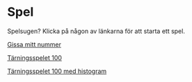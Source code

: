 Spel
============================

Spelsugen? Klicka på någon av länkarna för att starta ett spel.

[Gissa mitt nummer](spel/guess/init)

[Tärningsspelet 100](spel/dice/init)

[Tärningsspelet 100 med histogram](spel/dice2/init)
